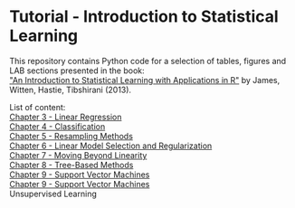 # Tutorial - Introduction to Statistical Learning

This repository contains Python code for a selection of tables, figures and LAB sections presented in the book:  
["An Introduction to Statistical Learning with Applications in R"](https://github.com/cciprianmihai/Tutorial-IntroductionToStatisticalLearning/blob/master/Intoduction%20to%20Statistical%20Learning.pdf) by James, Witten, Hastie, Tibshirani (2013).

List of content:  
<A href='http://nbviewer.ipython.org/github/cciprianmihai/Tutorial-IntroductionToStatisticalLearning/blob/master/Notebooks/Chapter%203.ipynb'>Chapter 3 - Linear Regression</A><BR>
<A href='http://nbviewer.ipython.org/github/cciprianmihai/Tutorial-IntroductionToStatisticalLearning/blob/master/Notebooks/Chapter%204.ipynb'>Chapter 4 - Classification</A><BR>
<A href='http://nbviewer.ipython.org/github/cciprianmihai/Tutorial-IntroductionToStatisticalLearning/blob/master/Notebooks/Chapter%205.ipynb'>Chapter 5 - Resampling Methods</A><BR>
<A href='http://nbviewer.ipython.org/github/cciprianmihai/Tutorial-IntroductionToStatisticalLearning/blob/master/Notebooks/Chapter%206.ipynb'>Chapter 6 - Linear Model Selection and Regularization</A><BR>
<A href='http://nbviewer.ipython.org/github/cciprianmihai/Tutorial-IntroductionToStatisticalLearning/blob/master/Notebooks/Chapter%207.ipynb'>Chapter 7 - Moving Beyond Linearity</A><BR>
<A href='http://nbviewer.ipython.org/github/cciprianmihai/Tutorial-IntroductionToStatisticalLearning/blob/master/Notebooks/Chapter%208.ipynb'>Chapter 8 - Tree-Based Methods</A><BR>
<A href='http://nbviewer.ipython.org/github/cciprianmihai/Tutorial-IntroductionToStatisticalLearning/blob/master/Notebooks/Chapter%209.ipynb'>Chapter 9 - Support Vector Machines</A><BR>
<A href='http://nbviewer.ipython.org/github/cciprianmihai/Tutorial-IntroductionToStatisticalLearning/blob/master/Notebooks/Chapter%2010.ipynb'>Chapter 9 - Support Vector Machines</A><BR>
Unsupervised Learning
